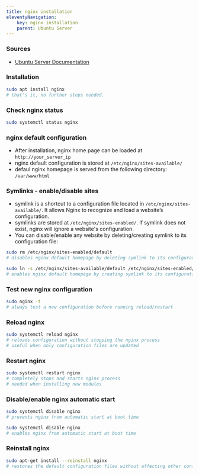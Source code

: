 ```yaml
---
title: nginx installation
eleventyNavigation:
    key: nginx installation
    parent: Ubuntu Server
---
```

### Sources
- [Ubuntu Server Documentation](https://documentation.ubuntu.com/server/how-to/web-services/install-nginx/#install-nginx)
### Installation
```bash
sudo apt install nginx
# that's it, no further steps needed. 
```
### Check nginx status
```bash
sudo systemctl status nginx
```
### nginx default configuration
- After installation, nginx home page can be loaded at `http://your_server_ip`
- nginx default configuration is stored at `/etc/nginx/sites-available/`
- defaul nginx homepage is served from the following directory: `/var/www/html`
### Symlinks - enable/disable sites
- symlink is a shortcut to a configuration file located in `/etc/nginx/sites-available/`. It allows Nginx to recognize and load a website’s configuration.
- symlinks are stored at `/etc/nginx/sites-enabled/`. If symlink does not exist, nginx will ignore a website's configuration.
- You can disable/enable any website by deleting/creating symlink to its configuration file:
```bash
sudo rm /etc/nginx/sites-enabled/default
# disables nginx default homepage by deleting symlink to its configuration

sudo ln -s /etc/nginx/sites-available/default /etc/nginx/sites-enabled/
# enables nginx default homepage by creating symlink to its configuration
``` 
### Test new nginx configuration
```bash
sudo nginx -t
# always test a new configuration before running reload/restart
```
### Reload nginx
```bash
sudo systemctl reload nginx
# reloads configuration without stopping the nginx process
# useful when only configuration files are updated
```
### Restart nginx
```bash
sudo systemctl restart nginx
# completely stops and starts nginx process
# needed when installing new modules 
```
### Disable/enable nginx automatic start
```bash
sudo systemctl disable nginx
# prevents nginx from automatic start at boot time

sudo systemctl disable nginx
# enables nginx from automatic start at boot time
```
### Reinstall nginx
```bash
sudo apt-get install --reinstall nginx
# restores the default configuration files without affecting other configurations.
```
